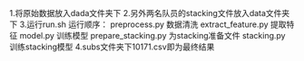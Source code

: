 1.将原始数据放入dada文件夹下
2.另外两名队员的stacking文件放入data文件夹下
3.运行run.sh
  运行顺序：
  preprocess.py      数据清洗
  extract_feature.py  提取特征
  model.py              训练模型
  prepare_stacking.py   为stacking准备文件
  stacking.py           训练stacking模型
4.subs文件夹下10171.csv即为最终结果



